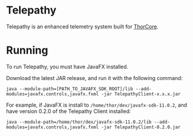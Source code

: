 # Telepathy
Telepathy is an enhanced telemetry system built for [ThorCore](https://github.com/FTC-9974-THOR/ThorCore).

# Running
To run Telepathy, you must have JavaFX installed.

Download the latest JAR release, and run it with the following command:

    java --module-path=[PATH_TO_JAVAFX_SDK_ROOT]/lib --add-modules=javafx.controls,javafx.fxml -jar TelepathyClient-x.x.x.jar

For example, if JavaFX is install to ```/home/thor/dev/javafx-sdk-11.0.2```, and have version 0.2.0 of the Telepathy Client installed:

    java --module-path=/home/thor/dex/javafx-sdk-11.0.2/lib --add-modules=javafx.controls,javafx.fxml -jar TelepathyClient-0.2.0.jar